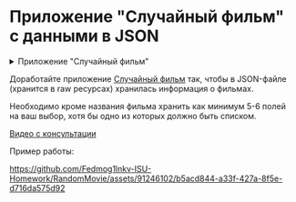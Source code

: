 # Приложение "Случайный фильм" с данными в JSON

<details>
<summary>Приложение "Случайный фильм"</summary>

Это простое приложение хранит список фильмов в XML-файле strings.xml ([Ресурсы строк в Android](https://developer.android.com/guide/topics/resources/string-resource.html)).

При нажатии на кнопку в текстовом поле отображается случайный фильм из списка. Фильмы не повторяются, и если список пуст, пользователю выводится сообщение. Также предусмотрена кнопка "Сброс" для начала просмотра фильмов снова.

Пример проекта: [RandomFilmK](https://github.com/ipetrushin/RandomFilmK)

Пример работы:

https://github.com/Fedmog1lnkv-ISU-Homework/RandomMovie/assets/91246102/56fd4f21-65e6-460b-8a1e-4c378dfb3e70

</details>

Доработайте приложение [Случайный фильм](https://github.com/ipetrushin/RandomFilmK) так, чтобы в JSON-файле (хранится в raw ресурсах) хранилась информация о фильмах.

Необходимо кроме названия фильма хранить как минимум 5-6 полей на ваш выбор, хотя бы одно из которых должно быть списком.

[Видео с консультации](https://youtu.be/1xp58dEPXas)

Пример работы:

https://github.com/Fedmog1lnkv-ISU-Homework/RandomMovie/assets/91246102/b5acd844-a33f-427a-8f5e-d716da575d92
